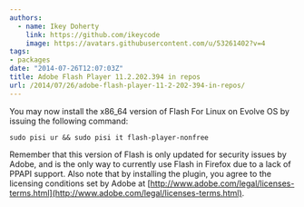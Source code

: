```yaml
---
authors:
  - name: Ikey Doherty
    link: https://github.com/ikeycode
    image: https://avatars.githubusercontent.com/u/53261402?v=4
tags:
- packages
date: "2014-07-26T12:07:03Z"
title: Adobe Flash Player 11.2.202.394 in repos
url: /2014/07/26/adobe-flash-player-11-2-202-394-in-repos/
---
```


You may now install the x86_64 version of Flash For Linux on Evolve OS by issuing the following command:

```
sudo pisi ur && sudo pisi it flash-player-nonfree
```

Remember that this version of Flash is only updated for security issues by Adobe, and is the only way to currently use Flash in Firefox due to a lack of PPAPI support. Also note that by installing the plugin, you agree to the licensing conditions set by Adobe at [http://www.adobe.com/legal/licenses-terms.html](http://www.adobe.com/legal/licenses-terms.html).